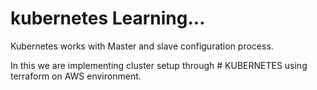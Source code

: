 # kubernetes Learning...

Kubernetes works with Master and slave configuration process.

In this we are implementing cluster setup through # KUBERNETES using terraform on AWS environment.
